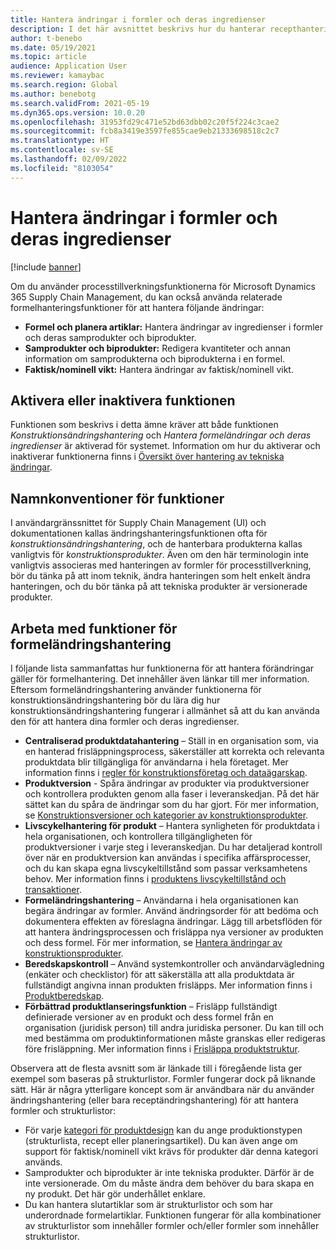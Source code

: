 ```yaml
---
title: Hantera ändringar i formler och deras ingredienser
description: I det här avsnittet beskrivs hur du hanterar recepthantering och hanterar ändringar av huvuddata för processtillverkning.
author: t-benebo
ms.date: 05/19/2021
ms.topic: article
audience: Application User
ms.reviewer: kamaybac
ms.search.region: Global
ms.author: benebotg
ms.search.validFrom: 2021-05-19
ms.dyn365.ops.version: 10.0.20
ms.openlocfilehash: 31953fd29c471e52bd63dbb02c20f5f224c3cae2
ms.sourcegitcommit: fcb8a3419e3597fe855cae9eb21333698518c2c7
ms.translationtype: HT
ms.contentlocale: sv-SE
ms.lasthandoff: 02/09/2022
ms.locfileid: "8103054"
---
```

# <a name="manage-changes-in-formulas-and-their-ingredients"></a>Hantera ändringar i formler och deras ingredienser

[!include [banner](../includes/banner.md)]

Om du använder processtillverkningsfunktionerna för Microsoft Dynamics 365 Supply Chain Management, du kan också använda relaterade formelhanteringsfunktioner för att hantera följande ändringar:

- **Formel och planera artiklar:** Hantera ändringar av ingredienser i formler och deras samprodukter och biprodukter.
- **Samprodukter och biprodukter:** Redigera kvantiteter och annan information om samprodukterna och biprodukterna i en formel.
- **Faktisk/nominell vikt:** Hantera ändringar av faktisk/nominell vikt.

## <a name="turn-this-feature-on-or-off"></a>Aktivera eller inaktivera funktionen

Funktionen som beskrivs i detta ämne kräver att både funktionen *Konstruktionsändringshantering* och *Hantera formeländringar och deras ingredienser* är aktiverad för systemet. Information om hur du aktiverar och inaktiverar funktionerna finns i [Översikt över hantering av tekniska ändringar](product-engineering-overview.md).

## <a name="feature-naming-conventions"></a>Namnkonventioner för funktioner

I användargränssnittet för Supply Chain Management (UI) och dokumentationen kallas ändringshanteringsfunktionen ofta för *konstruktionsändringshantering*, och de hanterbara produkterna kallas vanligtvis för *konstruktionsprodukter*. Även om den här terminologin inte vanligtvis associeras med hanteringen av formler för processtillverkning, bör du tänka på att inom teknik, ändra hanteringen som helt enkelt ändra hanteringen, och du bör tänka på att tekniska produkter är versionerade produkter.

## <a name="work-with-formula-change-management-features"></a>Arbeta med funktioner för formeländringshantering

I följande lista sammanfattas hur funktionerna för att hantera förändringar gäller för formelhantering. Det innehåller även länkar till mer information. Eftersom formeländringshantering använder funktionerna för konstruktionsändringshantering bör du lära dig hur konstruktionsändringshantering fungerar i allmänhet så att du kan använda den för att hantera dina formler och deras ingredienser.

- **Centraliserad produktdatahantering** – Ställ in en organisation som, via en hanterad frisläppningsprocess, säkerställer att korrekta och relevanta produktdata blir tillgängliga för användarna i hela företaget. Mer information finns i [regler för konstruktionsföretag och dataägarskap](engineering-org-data-ownership-rules.md).
- **Produktversion** - Spåra ändringar av produkter via produktversioner och kontrollera produkten genom alla faser i leveranskedjan. På det här sättet kan du spåra de ändringar som du har gjort. För mer information, se [Konstruktionsversioner och kategorier av konstruktionsprodukter](engineering-versions-product-category.md).
- **Livscykelhantering för produkt** – Hantera synligheten för produktdata i hela organisationen, och kontrollera tillgängligheten för produktversioner i varje steg i leveranskedjan. Du har detaljerad kontroll över när en produktversion kan användas i specifika affärsprocesser, och du kan skapa egna livscykeltillstånd som passar verksamhetens behov. Mer information finns i [produktens livscykeltillstånd och transaktioner](product-lifecycle-state-transactions.md).
- **Formeländringshantering** – Användarna i hela organisationen kan begära ändringar av formler. Använd ändringsorder för att bedöma och dokumentera effekten av föreslagna ändringar. Lägg till arbetsflöden för att hantera ändringsprocessen och frisläppa nya versioner av produkten och dess formel. För mer information, se [Hantera ändringar av konstruktionsprodukter](engineering-change-management.md).
- **Beredskapskontroll** – Använd systemkontroller och användarvägledning (enkäter och checklistor) för att säkerställa att alla produktdata är fullständigt angivna innan produkten frisläpps. Mer information finns i [Produktberedskap](product-readiness.md).
- **Förbättrad produktlanseringsfunktion** – Frisläpp fullständigt definierade versioner av en produkt och dess formel från en organisation (juridisk person) till andra juridiska personer. Du kan till och med bestämma om produktinformationen måste granskas eller redigeras före frisläppning. Mer information finns i [Frisläppa produktstruktur](release-product-structure.md).

Observera att de flesta avsnitt som är länkade till i föregående lista ger exempel som baseras på strukturlistor. Formler fungerar dock på liknande sätt. Här är några ytterligare koncept som är användbara när du använder ändringshantering (eller bara receptändringshantering) för att hantera formler och strukturlistor:

- För varje [kategori för produktdesign](engineering-versions-product-category.md) kan du ange produktionstypen (strukturlista, recept eller planeringsartikel). Du kan även ange om support för faktisk/nominell vikt krävs för produkter där denna kategori används.
- Samprodukter och biprodukter är inte tekniska produkter. Därför är de inte versionerade. Om du måste ändra dem behöver du bara skapa en ny produkt. Det här gör underhållet enklare.
- Du kan hantera slutartiklar som är strukturlistor och som har underordnade formelartiklar. Funktionen fungerar för alla kombinationer av strukturlistor som innehåller formler och/eller formler som innehåller strukturlistor.
